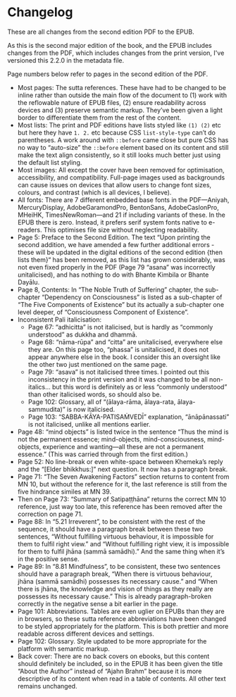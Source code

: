 # Changelog

These are all changes from the second edition PDF to the EPUB.

As this is the second major edition of the book, and the EPUB includes changes from the PDF, which includes changes from the print version, I've versioned this 2.2.0 in the metadata file.

Page numbers below refer to pages in the second edition of the PDF.

* Most pages: The sutta references. These have had to be changed to be inline rather than outside the main flow of the document to (1) work with the reflowable nature of EPUB files, (2) ensure readability across devices and (3) preserve semantic markup. They’ve been given a light border to differentiate them from the rest of the content.
* Most lists: The print and PDF editions have lists styled like `(1) (2)` etc but here they have `1. 2.` etc because CSS `list-style-type` can’t do parentheses. A work around with `::before` came close but pure CSS has no way to “auto-size” the `::before` element based on its content and still make the text align consistently, so it still looks much better just using the default list styling.
* Most images: All except the cover have been removed for optimisation, accessibility, and compatibility. Full-page images used as backgrounds can cause issues on devices that allow users to change font sizes, colours, and contrast (which is all devices, I believe).
* All fonts: There are 7 different embedded base fonts in the PDF—Aniyah, MercuryDisplay, AdobeGaramondPro, BentonSans, AdobeCaslonPro, MHeiHK, TimesNewRoman—and 21 if including variants of these. In the EPUB there is zero. Instead, it prefers serif system fonts native to e-readers. This optimises file size without neglecting readability.
* Page 5: Preface to the Second Edition. The text “Upon printing the second addition, we have amended a few further additional errors - these will be updated in the digital editions of the second edition {then lists them}“ has been removed, as this list has grown considerably, was not even fixed properly in the PDF (Page 79 “asana” was incorrectly <em>un</em>italicised), and has nothing to do with Bhante Kimbila or Bhante Dayālu.
* Page 8, Contents: In “The Noble Truth of Suffering” chapter, the sub-chapter “Dependency on Consciousness” is listed as a sub-chapter of “The Five Components of Existence” but its actually a sub-chapter one level deeper, of “Consciousness Component of Existence”.
* Inconsistent Pali italicisation:
    * Page 67: “adhicitta” is not italicised, but is hardly as “commonly understood” as dukkha and dhammā.
    * Page 68: “nāma-rūpa” and “citta” are unitalicised, everywhere else they are. On this page too, “phassa” is unitalicised, it does not appear anywhere else in the book. I consider this an oversight like the other two just mentioned on the same page.
    * Page 79: “asava” is not italicised three times. I pointed out this inconsistency in the print version and it was changed to be all non-italics… but this word is definitely as or less “commonly understood” than other italicised words, so should also be.
    * Page 102: Glossary, all of “(ālaya-rāma, ālaya-rata, ālaya-sammudita)” is now italicised.
    * Page 103: “SABBA-KĀYA-PATISAṀVEDĪ” explanation, “ānāpānassati” is not italicised, unlike all mentions earlier.
* Page 48: “mind objects” is listed twice in the sentence “Thus the mind is not the permanent essence; mind-objects, mind-consciousness, mind-objects, experience and wanting—all these are not a permanent essence.” (This was carried through from the first edition.)
* Page 52: No line-break or even white-space between Khemeka’s reply and the “\[Elder bhikkhus:]” next question. It now has a paragraph break.
* Page 71: “The Seven Awakening Factors” section returns to content from MN 10, but without the reference for it, the last reference is still from the five hindrance similes at MN 39.
* Then on Page 73: “Summary of Satipaṭṭhāna” returns the correct MN 10 reference, just way too late, this reference has been removed after the correction on page 71.
* Page 88: In “5.21 Irreverent”, to be consistent with the rest of the sequence, it should have a paragraph break between these two sentences, “Without fulfilling virtuous behaviour, it is impossible for them to fulfil right view.” and “Without fulfilling right view, it is impossible for them to fulfil jhāna (sammā samādhi).” And the same thing when it’s in the positive sense.
* Page 89: In “8.81 Mindfulness”, to be consistent, these two sentences should have a paragraph break, “When there is virtuous behaviour, jhāna (sammā samādhi) possesses its necessary cause.” and “When there is jhāna, the knowledge and vision of things as they really are possesses its necessary cause.” This is already paragraph-broken correctly in the negative sense a bit earlier in the page.
* Page 101: Abbreviations. Tables are even uglier on EPUBs than they are in browsers, so these sutta reference abbreviations have been changed to be styled appropriately for the platform. This is both prettier and more readable across different devices and settings.
* Page 102: Glossary. Style updated to be more appropriate for the platform with semantic markup.
* Back cover: There are no back covers on ebooks, but this content should definitely be included, so in the EPUB it has been given the title “About the Author” instead of “Ajahn Brahm” because it is more descriptive of its content when read in a table of contents. All other text remains unchanged.
